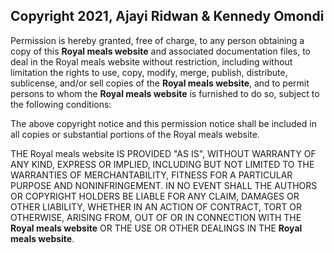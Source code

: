 ## Copyright 2021, Ajayi Ridwan & Kennedy Omondi

Permission is hereby granted, free of charge, to any person obtaining a copy of this  **Royal meals website** and associated documentation files, to deal in the  Royal meals website without restriction, including without limitation the rights to use, copy, modify, merge, publish, distribute, sublicense, and/or sell copies of the **Royal meals website**, and to permit persons to whom the **Royal meals website** is furnished to do so, subject to the following conditions:

The above copyright notice and this permission notice shall be included in all copies or substantial portions of the Royal meals website.

THE  Royal meals website IS PROVIDED "AS IS", WITHOUT WARRANTY OF ANY KIND, EXPRESS OR IMPLIED, INCLUDING BUT NOT LIMITED TO THE WARRANTIES OF MERCHANTABILITY, FITNESS FOR A PARTICULAR PURPOSE AND NONINFRINGEMENT. IN NO EVENT SHALL THE AUTHORS OR COPYRIGHT HOLDERS BE LIABLE FOR ANY CLAIM, DAMAGES OR OTHER LIABILITY, WHETHER IN AN ACTION OF CONTRACT, TORT OR OTHERWISE, ARISING FROM, OUT OF OR IN CONNECTION WITH THE  **Royal meals website** OR THE USE OR OTHER DEALINGS IN THE  **Royal meals website**.
